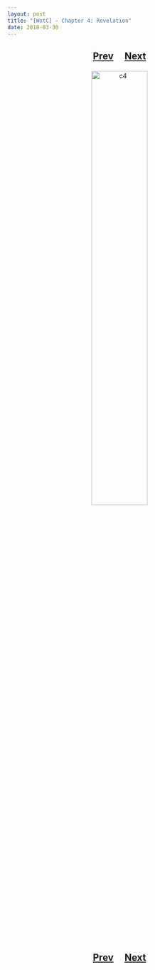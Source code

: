 ```yaml
---
layout: post
title: "[WotC] - Chapter 4: Revelation"
date: 2018-03-30
---
```


<h2>
  <p style="text-align:center;">
    <a href="/wingsofthechorus/archive/2018/03/23/chapter3">Prev</a>
    &nbsp;&nbsp;&nbsp;
    <a href="/wingsofthechorus/archive/2018/04/05/chapter5">Next</a>
  </p>
</h2>

<p style="text-align:center;">
  <img src="/wingsofthechorus/images/comics/c4.png" width="50%" alt="c4"/>
</p>

<h2>
  <p style="text-align:center;">
    <a href="/wingsofthechorus/archive/2018/03/23/chapter3">Prev</a>
    &nbsp;&nbsp;&nbsp;
    <a href="/wingsofthechorus/archive/2018/04/05/chapter5">Next</a>
  </p>
</h2>
